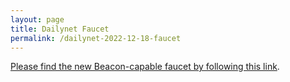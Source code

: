 ```yaml
---
layout: page
title: Dailynet Faucet
permalink: /dailynet-2022-12-18-faucet
---
```


[Please find the new Beacon-capable faucet by following this link](https://faucet.dailynet-2022-12-18.teztnets.xyz).
